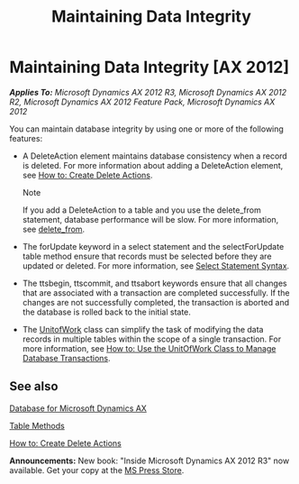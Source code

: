 ﻿---
title: Maintaining Data Integrity
TOCTitle: Maintaining Data Integrity
ms:assetid: 6dc4ed0e-ebfd-41bb-875a-18eea23f455a
ms:mtpsurl: https://msdn.microsoft.com/en-us/library/Aa672802(v=AX.60)
ms:contentKeyID: 35244813
ms.date: 05/18/2015
mtps_version: v=AX.60
---

# Maintaining Data Integrity [AX 2012]


_**Applies To:** Microsoft Dynamics AX 2012 R3, Microsoft Dynamics AX 2012 R2, Microsoft Dynamics AX 2012 Feature Pack, Microsoft Dynamics AX 2012_

You can maintain database integrity by using one or more of the following features:

  - A DeleteAction element maintains database consistency when a record is deleted. For more information about adding a DeleteAction element, see [How to: Create Delete Actions](how-to-create-delete-actions.md).
    

    > [!NOTE]
    > <P>If you add a DeleteAction to a table and you use the delete_from statement, database performance will be slow. For more information, see <A href="delete-from.md">delete_from</A>.</P>



  - The forUpdate keyword in a select statement and the selectForUpdate table method ensure that records must be selected before they are updated or deleted. For more information, see [Select Statement Syntax](select-statement-syntax.md).

  - The ttsbegin, ttscommit, and ttsabort keywords ensure that all changes that are associated with a transaction are completed successfully. If the changes are not successfully completed, the transaction is aborted and the database is rolled back to the initial state.

  - The [UnitofWork](https://msdn.microsoft.com/en-us/library/gg958246\(v=ax.60\)) class can simplify the task of modifying the data records in multiple tables within the scope of a single transaction. For more information, see [How to: Use the UnitOfWork Class to Manage Database Transactions](how-to-use-the-unitofwork-class-to-manage-database-transactions.md).

## See also

[Database for Microsoft Dynamics AX](database-for-microsoft-dynamics-ax.md)

[Table Methods](https://msdn.microsoft.com/en-us/library/aa625830\(v=ax.60\))

[How to: Create Delete Actions](how-to-create-delete-actions.md)

  
**Announcements:** New book: "Inside Microsoft Dynamics AX 2012 R3" now available. Get your copy at the [MS Press Store](https://www.microsoftpressstore.com/store/inside-microsoft-dynamics-ax-2012-r3-9780735685109).

